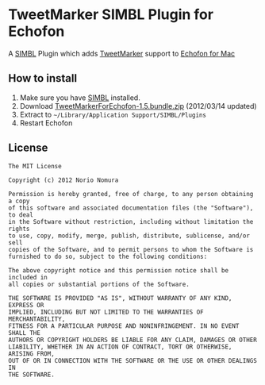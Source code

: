 TweetMarker SIMBL Plugin for Echofon
====================================
A [SIMBL](http://www.culater.net/software/SIMBL/SIMBL.php) Plugin which adds [TweetMarker](http://tweetmarker.net/) support to [Echofon for Mac](http://www.echofon.com/twitter/mac)

How to install
--------------
1. Make sure you have [SIMBL](http://www.culater.net/software/SIMBL/SIMBL.php) installed.
2. Download [TweetMarkerForEchofon-1.5.bundle.zip](http://github.com/downloads/norio-nomura/TweetMarkerForEchofon/TweetMarkerForEchofon-1.5.bundle.zip) (2012/03/14 updated)
3. Extract to `~/Library/Application Support/SIMBL/Plugins`
4. Restart Echofon

License
-------
```
The MIT License

Copyright (c) 2012 Norio Nomura

Permission is hereby granted, free of charge, to any person obtaining a copy
of this software and associated documentation files (the "Software"), to deal
in the Software without restriction, including without limitation the rights
to use, copy, modify, merge, publish, distribute, sublicense, and/or sell
copies of the Software, and to permit persons to whom the Software is
furnished to do so, subject to the following conditions:

The above copyright notice and this permission notice shall be included in
all copies or substantial portions of the Software.

THE SOFTWARE IS PROVIDED "AS IS", WITHOUT WARRANTY OF ANY KIND, EXPRESS OR
IMPLIED, INCLUDING BUT NOT LIMITED TO THE WARRANTIES OF MERCHANTABILITY,
FITNESS FOR A PARTICULAR PURPOSE AND NONINFRINGEMENT. IN NO EVENT SHALL THE
AUTHORS OR COPYRIGHT HOLDERS BE LIABLE FOR ANY CLAIM, DAMAGES OR OTHER
LIABILITY, WHETHER IN AN ACTION OF CONTRACT, TORT OR OTHERWISE, ARISING FROM,
OUT OF OR IN CONNECTION WITH THE SOFTWARE OR THE USE OR OTHER DEALINGS IN
THE SOFTWARE.
```
